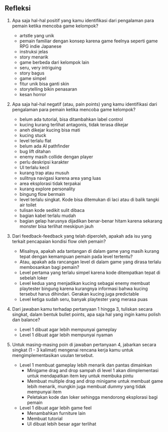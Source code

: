 ## Refleksi

1. Apa saja hal-hal positif yang kamu identifikasi dari pengalaman para pemain ketika mencoba game kelompok?
    - artstle yang unik
    - pemain familiar dengan konsep karena game feelnya seperti game RPG indie Japanese
    - instruksi jelas
    - story menarik
    - game berbeda dari kelompok lain
    - seru, very intriguing
    - story bagus
    - game simpel
    - fitur unik bisa ganti skin
    - storytelling bikin penasaran
    - kesan horror

2. Apa saja hal-hal negatif (atau, pain points) yang kamu identifikasi dari pengalaman para pemain ketika mencoba game kelompok?
    - belum ada tutorial, bisa ditambahkan label control
    - kucing kurang terlihat antagonis, tidak terasa dikejar
    - aneh dikejar kucing bisa mati
    - kucing stuck
    - level terlalu flat
    - belum ada AI pathfinder
    - bug lift ditahan
    - enemy masih collide dengan player
    - perlu deskripsi karakter
    - UI terlalu kecil
    - kurang trap atau musuh
    - sulitnya navigasi karena area yang luas
    - area eksplorasi tidak terpakai
    - kurang explore personality
    - bingung flow bermain
    - level terlalu singkat. Kode bisa ditemukan di laci atau di balik tangki air toilet
    - tulisan kode sedikit sulit dibaca
    - bagian kabel terlalu mudah
    - bagian gelap harusnya dijadikan benar-benar hitam karena sekarang monster bisa terlihat meskipun jauh

3. Dari feedback-feedback yang telah diperoleh, apakah ada isu yang terkait pencapaian kondisi flow oleh pemain?
    - Misalnya, apakah ada tantangan di dalam game yang masih kurang tepat dengan kemampuan pemain pada level tertentu?
    - Atau, apakah ada rancangan level di dalam game yang dirasa terlalu membosankan bagi pemain?
    - Level pertama yang terlalu simpel karena kode ditempatkan tepat di sebelah loker
    - Level kedua yang menjadikan kucing sebagai enemy membuat playtester bingung karena kurangnya informasi bahwa kucing tersebut harus dihindari. Gerakan kucing juga predictable
    - Level ketiga sudah seru, banyak playtester yang merasa puas

4. Dari jawaban kamu terhadap pertanyaan 1 hingga 3, tuliskan secara singkat, dalam bentuk bullet points, apa saja hal yang ingin kamu polish dan balance?
    - Level 1 dibuat agar lebih mempunyai gameplay
    - Level 1 dibuat agar lebih mempunyai nyaman

5. Untuk masing-masing poin di jawaban pertanyaan 4, jabarkan secara singkat (1 - 3 kalimat) mengenai rencana kerja kamu untuk mengimplementasikan usulan tersebut.
    - Level 1 membuat gameplay lebih menarik dan pantas dimainkan
        - Minigame drag and drop sampah di level 1 akan diimplementasi untuk mendapatkan item key untuk membuka pintu
        - Membuat multiple drag and drop minigame untuk membuat game lebih menarik, mungkin juga membuat *dummy* yang tidak mempunyai item
        - Peletakan kode dan loker sehingga mendorong eksplorasi bagi pemain
    - Level 1 dibuat agar lebih game feel
        - Menambahkan furniture lain
        - Membuat tutorial
        - UI dibuat lebih besar agar terlihat
